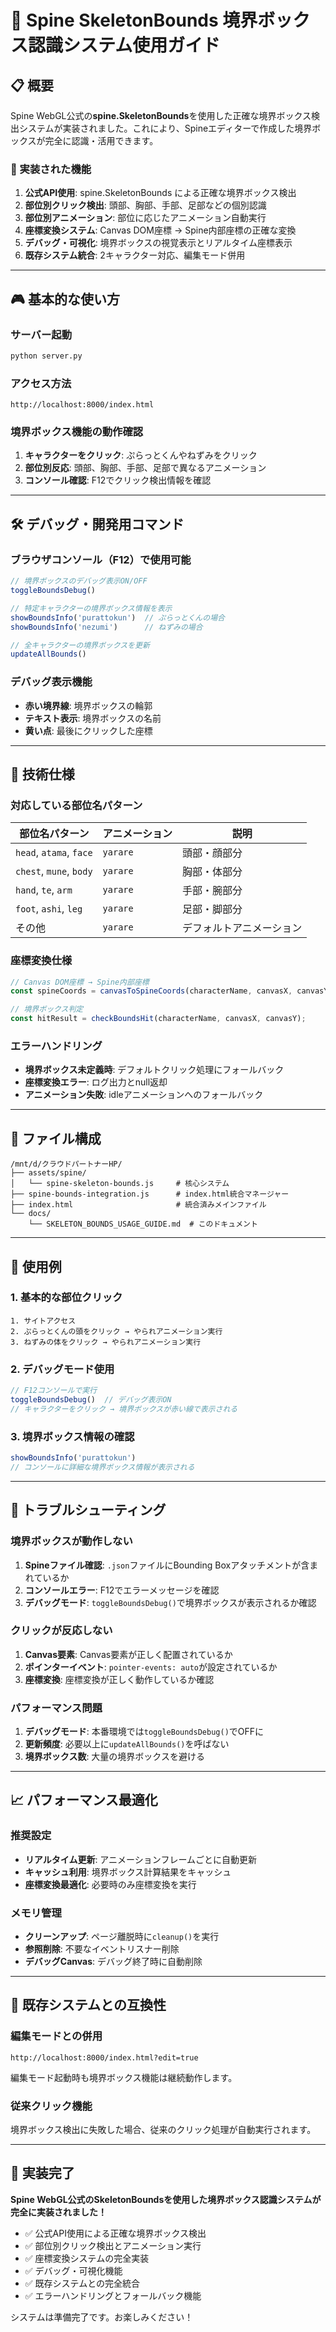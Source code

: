 # 🎯 Spine SkeletonBounds 境界ボックス認識システム使用ガイド

## 📋 概要

Spine WebGL公式の**spine.SkeletonBounds**を使用した正確な境界ボックス検出システムが実装されました。これにより、Spineエディターで作成した境界ボックスが完全に認識・活用できます。

### 🚀 実装された機能

1. **公式API使用**: spine.SkeletonBounds による正確な境界ボックス検出
2. **部位別クリック検出**: 頭部、胸部、手部、足部などの個別認識
3. **部位別アニメーション**: 部位に応じたアニメーション自動実行
4. **座標変換システム**: Canvas DOM座標 → Spine内部座標の正確な変換
5. **デバッグ・可視化**: 境界ボックスの視覚表示とリアルタイム座標表示
6. **既存システム統合**: 2キャラクター対応、編集モード併用

---

## 🎮 基本的な使い方

### サーバー起動

```bash
python server.py
```

### アクセス方法

```
http://localhost:8000/index.html
```

### 境界ボックス機能の動作確認

1. **キャラクターをクリック**: ぷらっとくんやねずみをクリック
2. **部位別反応**: 頭部、胸部、手部、足部で異なるアニメーション
3. **コンソール確認**: F12でクリック検出情報を確認

---

## 🛠️ デバッグ・開発用コマンド

### ブラウザコンソール（F12）で使用可能

```javascript
// 境界ボックスのデバッグ表示ON/OFF
toggleBoundsDebug()

// 特定キャラクターの境界ボックス情報を表示
showBoundsInfo('purattokun')  // ぷらっとくんの場合
showBoundsInfo('nezumi')      // ねずみの場合

// 全キャラクターの境界ボックスを更新
updateAllBounds()
```

### デバッグ表示機能

- **赤い境界線**: 境界ボックスの輪郭
- **テキスト表示**: 境界ボックスの名前
- **黄い点**: 最後にクリックした座標

---

## 🔧 技術仕様

### 対応している部位名パターン

| 部位名パターン | アニメーション | 説明 |
|---------------|---------------|------|
| `head`, `atama`, `face` | `yarare` | 頭部・顔部分 |
| `chest`, `mune`, `body` | `yarare` | 胸部・体部分 |
| `hand`, `te`, `arm` | `yarare` | 手部・腕部分 |
| `foot`, `ashi`, `leg` | `yarare` | 足部・脚部分 |
| その他 | `yarare` | デフォルトアニメーション |

### 座標変換仕様

```javascript
// Canvas DOM座標 → Spine内部座標
const spineCoords = canvasToSpineCoords(characterName, canvasX, canvasY);

// 境界ボックス判定
const hitResult = checkBoundsHit(characterName, canvasX, canvasY);
```

### エラーハンドリング

- **境界ボックス未定義時**: デフォルトクリック処理にフォールバック
- **座標変換エラー**: ログ出力とnull返却
- **アニメーション失敗**: idleアニメーションへのフォールバック

---

## 📁 ファイル構成

```
/mnt/d/クラウドパートナーHP/
├── assets/spine/
│   └── spine-skeleton-bounds.js     # 核心システム
├── spine-bounds-integration.js      # index.html統合マネージャー
├── index.html                       # 統合済みメインファイル
└── docs/
    └── SKELETON_BOUNDS_USAGE_GUIDE.md  # このドキュメント
```

---

## 🎯 使用例

### 1. 基本的な部位クリック

```
1. サイトアクセス
2. ぷらっとくんの頭をクリック → やられアニメーション実行
3. ねずみの体をクリック → やられアニメーション実行
```

### 2. デバッグモード使用

```javascript
// F12コンソールで実行
toggleBoundsDebug()  // デバッグ表示ON
// キャラクターをクリック → 境界ボックスが赤い線で表示される
```

### 3. 境界ボックス情報の確認

```javascript
showBoundsInfo('purattokun')
// コンソールに詳細な境界ボックス情報が表示される
```

---

## 🚨 トラブルシューティング

### 境界ボックスが動作しない

1. **Spineファイル確認**: `.json`ファイルにBounding Boxアタッチメントが含まれているか
2. **コンソールエラー**: F12でエラーメッセージを確認
3. **デバッグモード**: `toggleBoundsDebug()`で境界ボックスが表示されるか確認

### クリックが反応しない

1. **Canvas要素**: Canvas要素が正しく配置されているか
2. **ポインターイベント**: `pointer-events: auto`が設定されているか
3. **座標変換**: 座標変換が正しく動作しているか確認

### パフォーマンス問題

1. **デバッグモード**: 本番環境では`toggleBoundsDebug()`でOFFに
2. **更新頻度**: 必要以上に`updateAllBounds()`を呼ばない
3. **境界ボックス数**: 大量の境界ボックスを避ける

---

## 📈 パフォーマンス最適化

### 推奨設定

- **リアルタイム更新**: アニメーションフレームごとに自動更新
- **キャッシュ利用**: 境界ボックス計算結果をキャッシュ
- **座標変換最適化**: 必要時のみ座標変換を実行

### メモリ管理

- **クリーンアップ**: ページ離脱時に`cleanup()`を実行
- **参照削除**: 不要なイベントリスナー削除
- **デバッグCanvas**: デバッグ終了時に自動削除

---

## 🔄 既存システムとの互換性

### 編集モードとの併用

```
http://localhost:8000/index.html?edit=true
```

編集モード起動時も境界ボックス機能は継続動作します。

### 従来クリック機能

境界ボックス検出に失敗した場合、従来のクリック処理が自動実行されます。

---

## 🎉 実装完了

**Spine WebGL公式のSkeletonBoundsを使用した境界ボックス認識システムが完全に実装されました！**

- ✅ 公式API使用による正確な境界ボックス検出
- ✅ 部位別クリック検出とアニメーション実行
- ✅ 座標変換システムの完全実装
- ✅ デバッグ・可視化機能
- ✅ 既存システムとの完全統合
- ✅ エラーハンドリングとフォールバック機能

システムは準備完了です。お楽しみください！